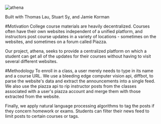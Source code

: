 ![athena](http://i57.tinypic.com/200prb7.png)

Built with Thomas Lau, Stuart Sy, and Jamie Korman

#Motivation
College course materials are heavily decentralized. Courses often have their own websites independent of a unified platform, and instructors post course updates in a variety of locations - sometimes on the websites, and sometimes on a forum called Piazza.

Our project, athena, seeks to provide a centralized platform on which a student can get all of the updates for their courses without having to visit several different websites.

#Methodology
To enroll in a class, a user merely needs to type in its name and a course URL. We use a bleeding edge computer vision api, diffbot, to parse the website's data and extract the announcements into a single feed. We also use the piazza api to rip instructor posts from the classes associated with a user's piazza account and merge them with those extracted from the website.

Finally, we apply natural language processing algorithms to tag the posts if they concern homework or exams. Students can filter their news feed to limit posts to certain courses or tags.